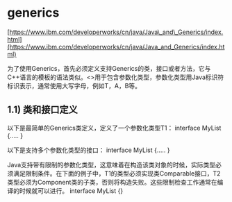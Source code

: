 # generics

[https://www.ibm.com/developerworks/cn/java/Java\_and\_Generics/index.html](https://www.ibm.com/developerworks/cn/java/Java_and_Generics/index.html)

为了使用Generics，首先必须定义支持Generics的类，接口或者方法，它与C++语言的模板的语法类似。&lt;&gt;用于包含参数化类型，参数化类型用Java标识符标识表示，通常使用大写字母，例如T，A，B等。

## 1.1\) 类和接口定义

以下是最简单的Generics类定义，定义了一个参数化类型T1： interface MyList {….. }

以下是支持多个参数化类型的接口： interface MyList {….. }

Java支持带有限制的参数化类型，这意味着在构造该类对象的时候，实际类型必须满足限制条件。在下面的例子中，T1的类型必须实现类Comparable接口，T2类型必须为Component类的子类，否则将构造失败。这些限制检查工作通常在编译的时候就可以进行。 interface MyList {}

